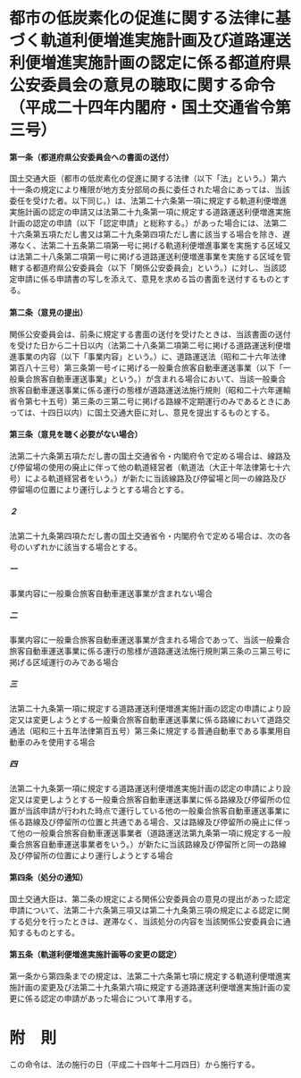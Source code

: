 # 都市の低炭素化の促進に関する法律に基づく軌道利便増進実施計画及び道路運送利便増進実施計画の認定に係る都道府県公安委員会の意見の聴取に関する命令（平成二十四年内閣府・国土交通省令第三号）
#### 第一条（都道府県公安委員会への書面の送付）
国土交通大臣（都市の低炭素化の促進に関する法律（以下「法」という。）第六十一条の規定により権限が地方支分部局の長に委任された場合にあっては、当該委任を受けた者。以下同じ。）は、法第二十六条第一項に規定する軌道利便増進実施計画の認定の申請又は法第二十九条第一項に規定する道路運送利便増進実施計画の認定の申請（以下「認定申請」と総称する。）があった場合には、法第二十六条第五項ただし書又は第二十九条第四項ただし書に該当する場合を除き、遅滞なく、法第二十五条第二項第一号に掲げる軌道利便増進事業を実施する区域又は法第二十八条第二項第一号に掲げる道路運送利便増進事業を実施する区域を管轄する都道府県公安委員会（以下「関係公安委員会」という。）に対し、当該認定申請に係る申請書の写しを添えて、意見を求める旨の書面を送付するものとする。
#### 第二条（意見の提出）
関係公安委員会は、前条に規定する書面の送付を受けたときは、当該書面の送付を受けた日から二十日以内（法第二十八条第二項第二号に掲げる道路運送利便増進事業の内容（以下「事業内容」という。）に、道路運送法（昭和二十六年法律第百八十三号）第三条第一号イに掲げる一般乗合旅客自動車運送事業（以下「一般乗合旅客自動車運送事業」という。）が含まれる場合において、当該一般乗合旅客自動車運送事業に係る運行の態様が道路運送法施行規則（昭和二十六年運輸省令第七十五号）第三条の三第二号に掲げる路線不定期運行のみであるときにあっては、十四日以内）に国土交通大臣に対し、意見を提出するものとする。
#### 第三条（意見を聴く必要がない場合）
法第二十六条第五項ただし書の国土交通省令・内閣府令で定める場合は、線路及び停留場の使用の廃止に伴って他の軌道経営者（軌道法（大正十年法律第七十六号）による軌道経営者をいう。）が新たに当該線路及び停留場と同一の線路及び停留場の位置により運行しようとする場合とする。
##### ２
法第二十九条第四項ただし書の国土交通省令・内閣府令で定める場合は、次の各号のいずれかに該当する場合とする。
##### 一
事業内容に一般乗合旅客自動車運送事業が含まれない場合
##### 二
事業内容に一般乗合旅客自動車運送事業が含まれる場合であって、当該一般乗合旅客自動車運送事業に係る運行の態様が道路運送法施行規則第三条の三第三号に掲げる区域運行のみである場合
##### 三
法第二十九条第一項に規定する道路運送利便増進実施計画の認定の申請により設定又は変更しようとする一般乗合旅客自動車運送事業に係る路線において道路交通法（昭和三十五年法律第百五号）第三条に規定する普通自動車である事業用自動車のみを使用する場合
##### 四
法第二十九条第一項に規定する道路運送利便増進実施計画の認定の申請により設定又は変更しようとする一般乗合旅客自動車運送事業に係る路線及び停留所の位置が当該申請が行われた時点で運行している他の一般乗合旅客自動車運送事業に係る路線及び停留所の位置と共通である場合、又は路線及び停留所の廃止に伴って他の一般乗合旅客自動車運送事業者（道路運送法第九条第一項に規定する一般乗合旅客自動車運送事業者をいう。）が新たに当該路線及び停留所と同一の路線及び停留所の位置により運行しようとする場合
#### 第四条（処分の通知）
国土交通大臣は、第二条の規定による関係公安委員会の意見の提出があった認定申請について、法第二十六条第三項又は第二十九条第三項の規定による認定に関する処分を行ったときは、遅滞なく、当該処分の内容を当該関係公安委員会に通知するものとする。
#### 第五条（軌道利便増進実施計画等の変更の認定）
第一条から第四条までの規定は、法第二十六条第七項に規定する軌道利便増進実施計画の変更及び法第二十九条第六項に規定する道路運送利便増進実施計画の変更に係る認定の申請があった場合について準用する。
# 附　則
この命令は、法の施行の日（平成二十四年十二月四日）から施行する。
